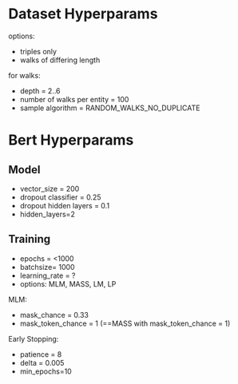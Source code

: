 # Dataset Hyperparams

options:
* triples only
* walks of differing length
  
for walks:
* depth = 2..6
* number of walks per entity = 100
* sample algorithm =  RANDOM_WALKS_NO_DUPLICATE

# Bert Hyperparams
## Model
* vector_size = 200
* dropout classifier = 0.25
* dropout hidden layers = 0.1
* hidden_layers=2

## Training
* epochs = <1000
* batchsize= 1000
* learning_rate = ?
* options: MLM, MASS, LM, LP

MLM:
* mask_chance = 0.33
* mask_token_chance = 1 (==MASS with mask_token_chance = 1)

Early Stopping:
* patience = 8
* delta = 0.005
* min_epochs=10
